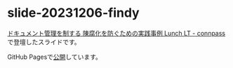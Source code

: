 # slide-20231206-findy

[ドキュメント管理を制する 陳腐化を防ぐための実践事例 Lunch LT \- connpass](https://findy.connpass.com/event/302508/)で登壇したスライドです。

GitHub Pagesで[公開](https://yuheifujita.github.io/slide-20231206-findy)しています。
